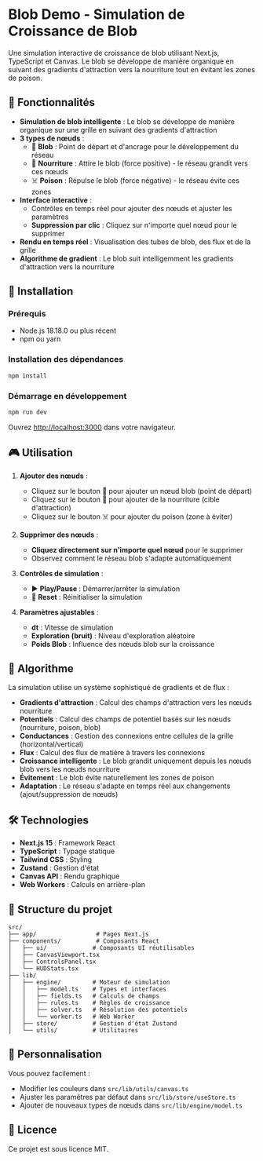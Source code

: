 # Blob Demo - Simulation de Croissance de Blob

Une simulation interactive de croissance de blob utilisant Next.js, TypeScript et Canvas. Le blob se développe de manière organique en suivant des gradients d'attraction vers la nourriture tout en évitant les zones de poison.

## 🎯 Fonctionnalités

- **Simulation de blob intelligente** : Le blob se développe de manière organique sur une grille en suivant des gradients d'attraction
- **3 types de nœuds** :
  - 🔵 **Blob** : Point de départ et d'ancrage pour le développement du réseau
  - 🍎 **Nourriture** : Attire le blob (force positive) - le réseau grandit vers ces nœuds
  - ☠️ **Poison** : Répulse le blob (force négative) - le réseau évite ces zones
- **Interface interactive** : 
  - Contrôles en temps réel pour ajouter des nœuds et ajuster les paramètres
  - **Suppression par clic** : Cliquez sur n'importe quel nœud pour le supprimer
- **Rendu en temps réel** : Visualisation des tubes de blob, des flux et de la grille
- **Algorithme de gradient** : Le blob suit intelligemment les gradients d'attraction vers la nourriture

## 🚀 Installation

### Prérequis
- Node.js 18.18.0 ou plus récent
- npm ou yarn

### Installation des dépendances
```bash
npm install
```

### Démarrage en développement
```bash
npm run dev
```

Ouvrez [http://localhost:3000](http://localhost:3000) dans votre navigateur.

## 🎮 Utilisation

1. **Ajouter des nœuds** :
   - Cliquez sur le bouton 🔵 pour ajouter un nœud blob (point de départ)
   - Cliquez sur le bouton 🍎 pour ajouter de la nourriture (cible d'attraction)
   - Cliquez sur le bouton ☠️ pour ajouter du poison (zone à éviter)

2. **Supprimer des nœuds** :
   - **Cliquez directement sur n'importe quel nœud** pour le supprimer
   - Observez comment le réseau blob s'adapte automatiquement

3. **Contrôles de simulation** :
   - ▶️ **Play/Pause** : Démarrer/arrêter la simulation
   - 🔄 **Reset** : Réinitialiser la simulation

4. **Paramètres ajustables** :
   - **dt** : Vitesse de simulation
   - **Exploration (bruit)** : Niveau d'exploration aléatoire
   - **Poids Blob** : Influence des nœuds blob sur la croissance

## 🧠 Algorithme

La simulation utilise un système sophistiqué de gradients et de flux :

- **Gradients d'attraction** : Calcul des champs d'attraction vers les nœuds nourriture
- **Potentiels** : Calcul des champs de potentiel basés sur les nœuds (nourriture, poison, blob)
- **Conductances** : Gestion des connexions entre cellules de la grille (horizontal/vertical)
- **Flux** : Calcul des flux de matière à travers les connexions
- **Croissance intelligente** : Le blob grandit uniquement depuis les nœuds blob vers les nœuds nourriture
- **Évitement** : Le blob évite naturellement les zones de poison
- **Adaptation** : Le réseau s'adapte en temps réel aux changements (ajout/suppression de nœuds)

## 🛠️ Technologies

- **Next.js 15** : Framework React
- **TypeScript** : Typage statique
- **Tailwind CSS** : Styling
- **Zustand** : Gestion d'état
- **Canvas API** : Rendu graphique
- **Web Workers** : Calculs en arrière-plan

## 📁 Structure du projet

```
src/
├── app/                 # Pages Next.js
├── components/          # Composants React
│   ├── ui/             # Composants UI réutilisables
│   ├── CanvasViewport.tsx
│   ├── ControlsPanel.tsx
│   └── HUDStats.tsx
├── lib/
│   ├── engine/         # Moteur de simulation
│   │   ├── model.ts    # Types et interfaces
│   │   ├── fields.ts   # Calculs de champs
│   │   ├── rules.ts    # Règles de croissance
│   │   ├── solver.ts   # Résolution des potentiels
│   │   └── worker.ts   # Web Worker
│   ├── store/          # Gestion d'état Zustand
│   └── utils/          # Utilitaires
```

## 🎨 Personnalisation

Vous pouvez facilement :
- Modifier les couleurs dans `src/lib/utils/canvas.ts`
- Ajuster les paramètres par défaut dans `src/lib/store/useStore.ts`
- Ajouter de nouveaux types de nœuds dans `src/lib/engine/model.ts`

## 📝 Licence

Ce projet est sous licence MIT.